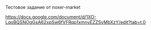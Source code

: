 Тестовое задание от noxer-market

https://docs.google.com/document/d/1XO-LqoBQSNOgGsA62xpSw6fVFRqp1xmnyEZZSyMbXzY/edit?tab=t.0

